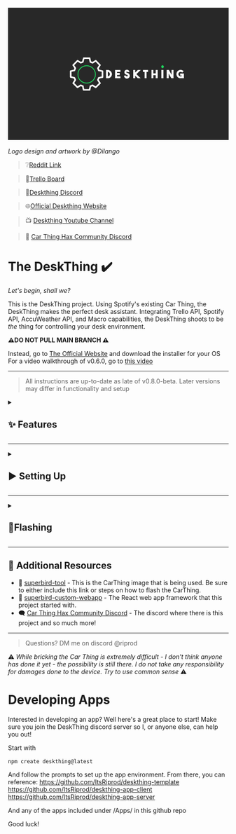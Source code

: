  ![Deskthing Banner](/readme_images/deskthing-banner.png)

*Logo design and artwork by @Dilango*

 > ❔[Reddit Link](https://reddit.com/r/DeskThing)

 > 📃[Trello Board](https://trello.com/b/6v0paxqV/deskthing)

 > 💬[Deskthing Discord](https://discord.gg/uNS3dhj46D)

 > 🌐[Official Deskthing Website](https://deskthing.app)

 > 📺 [Deskthing Youtube Channel](https://www.youtube.com/@DeskThing)
 
 > 💬 [Car Thing Hax Community Discord](https://discord.carth.ing/)

# The DeskThing ✔️

*Let's begin, shall we?*

This is the DeskThing project. Using Spotify's existing Car Thing, the DeskThing makes the perfect desk assistant. Integrating Trello API, Spotify API, AccuWeather API, and Macro capabilities, the DeskThing shoots to be *the* thing for controlling your desk environment. 

**⚠️DO NOT PULL MAIN BRANCH ⚠️**

Instead, go to [The Official Website](https://deskthing.app/) and download the installer for your OS
For a video walkthrough of v0.6.0, go to [this video](https://youtu.be/nC65O1nP-pk?si=dxUEF6wyzLI2Z72U)

---
> All instructions are up-to-date as late of v0.8.0-beta. Later versions may differ in functionality and setup
<details>
   <summary><h2>✨ Features</h2></summary>

The DeskThing is a simple CarThing Chromium-based website that can communicate with a Desktop APP on your computer. The CarThing can:

- ### All In One Package 📦
   - [X] Download apps directly from the Desktop App GUI
   - [X] Manage and update the Car Thing's display
   - [X] Probably more - just check it out already
- ### Configurable Controls ⚙️
   - [X] Make any button do any function!
   - [X] Control audio with the top buttons, front buttons, back buttons, really whatever you want!
   - [X] Modify them from the Desktop UI
   - [X] Add more directly from apps! (Basically, you can do anything)
- ### Spotify Integration 🎧
   - [X] Show currently listening (Album, Artist, Song name, album art)
   - [X] Control Spotify (Skip, pause, play, rewind, shuffle, repeat)
   - [X] Supports Podcasts too!
   - [X] Set Audio Output Source
   - Spotify app [installation instructions here](/DeskThing/server/apps/spotify#spotify-app-install)
- ### Desktop Now Playing (Only Windows) 🎧
   - [X] Show currently listening (Album, Artist, Song name, album art)
   - [X] Control the current media (Skip, pause, play, rewind, shuffle, repeat)
   - *no setup instructions yet. Drag-n-drop the .zip from /releases/apps/ into the GUI*
- ### Discord Integration 💬
   - [X] Show current call status (Participants, who's talking, their mute status)
   - [X] Control Discord (Mute/Unmute  Deafen/Undeafen Disconnect)
   - [ ] ~~Control Individual User Volume~~
   - [ ] ~~See message preview~~
   - Discord app [installation instructions here](/DeskThing/server/apps/discord#discord-app-install)
- ### Weather Integration 🌧️
   - [X] Show local weather
   - [X] Temperature
   - [X] AQI, UV Index, Wind Speed + Direction, Visibility
   - [X] 12 Hour forecast
   - Weather app [installation instructions here](/DeskThing/server/apps/weather#weather-app-install)
- ### ~~Audible Integration📗~~ *to be migrated*
   - [ ] ~~Currently Listening To~~ 
   - [ ] ~~Audio Controls (Skip, Rewind, Fast Forward)~~ 
   - [ ] ~~Audio Status (%through)~~
   - [X] Audiobook Library
   - [X] Audiobook stats (Progress, Length of book, time left, ASIN)
   - Audible app [installation instructions here](/DeskThing/server/apps/audible#audible-app-install)
- ### ~~Launchpad Integration 🎵~~ *to be migrated*
   - [X] Control different views on your launchpad!
   - [X] Show your system resource usage on your novation launchpad
   - [X] Add timers from your launchpad
   - [ ] ~~Show weather from launchpad~~
   - [ ] ~~Show time on launchpad~~
   - [ ] ~~Trigger macros from launchpad~~
   - [ ] Launchpad app [installation instructions here](/DeskThing/server/apps/launchpad#launchpad-app-install)
- ### ~~Trello Integration 📃~~ *to be migrated*
   - [X] See all organizations 
   - [X] See all boards 
   - [X] See all lists 
   - [X] See all cards 
   - [X] See all tags 
   - [X] Set different lists as your favorites 
   - Trello app [installation instructions here](/DeskThing/server/apps/trello#trello-app-install)
<details>
   <summary>
      <h3>Planned Apps</h3>
   </summary>

- Macropad / Streamdeck
- GUI Companion
- Dashboard/Settings for config changes
- General audio control
- Advanced Spotify Stats
- Home Assistant
- Pomodoro Timer
- Google Calendar
- More details in the [Trello Board](https://trello.com/b/6v0paxqV/deskthing)
</details>

> *This is under constant development, so features will come as soon as I can make them. Suggestions welcome!*
</details> 

---

<details>
   <summary>
      <h2>▶️ Setting Up</h2>
   </summary>

### Detailed Setup Instructions

1. **Flash Your CarThing:**
   - Follow the instructions in the [superbird-tool repository](https://github.com/Car-Thing-Hax-Community/superbird-tool) to flash your CarThing device with the necessary image.
> If you need help, refer to the [detailed instructions](#flashing) at the end of this page

2. **Get the installer**
*should be under [releases](https://github.com/ItsRiprod/DeskThing/releases)*

   - Run the 'deskthing-0.*.*-*-setup.*' installer on your computer

3. **Check for your device:**
   - Under the 'Devices' tab, ensure your device shows up. If it does not, join the Discord server and report the issue, this can be buggy on some machines.
> A few things to try if it isn't working is to 1: Use task manager to kill all instances of ADB 2: Run DeskThing as administrator 3: Unplug and plug in your Car thing 4: Install ADB and manually check with `adb devices`
   - If the device shows up, go to the 'Client Downloads' tab and click the latest version. It should show up at the top (Staged: Deskthing CLient)
   - Go back to the 'Devices' tab and click 'Push Staged Webapp' It should take a second, and then your Car Thing should restart.
4. **Load Apps**
   - Congrats! You're basically done. Now go to 'Apps' and then 'Webapps' and download any apps you want. Ensure you check dependencies before doing so as this could cause errors. 

> Any Issues? Contact me [through the Deskthing discord server](https://discord.gg/qWbSwzWJ4e) or via DMs to @riprod

</details>

---

<details>
   <summary>
      <h2>📸Flashing</h2>
   </summary>

Links:
- [image dumps](https://mega.nz/folder/NxNXQCaT#-n1zkoXsJuw-5rQ-ZYzRJw/folder/Ak9FVKxJ)
> Ensure you download one with ADB and RNDIS enabled (any one of the '-new' ones work) 8.4.4_adb_enabled-new.tar.xz is the current best option
- [superbird-tool](https://github.com/Car-Thing-Hax-Community/superbird-tool)

Alternative image dump [here](https://mega.nz/file/RptVUAZT#K__JkdCRWDgC3sVSA64YDBsskOTiZXy1_XBhuVNOmFA) if the first one doesnt work
Process:
- Go to superbird-tool and install it based off your operating system. Come back once you can run `python superbird_tool.py --find_device` and see your Car Thing
- Unplug the Car Thing
- Hold buttons 1 and 4 (the four large top buttons are mapped from left to right) and plug it in.
- Wait a few seconds. If the screen does not turn on, that means you are in boot mode. You can release the buttons
- Run `python superbird_tool.py --burn_mode` to enter burn mode
> Note: This step may say it fails to enter burn mode. This is okay, continue on as if it worked. There is information in the discord as to why this is.
- Download 8.4.4_adb_enabled-new.tar.xz files from image dumps (linked above) and in that same folder (unzip them)
- (Windows only) Download [zadig](https://zadig.akeo.ie/) and install the WinUSB driver for **GX-CHIP** (select it and click "Install Driver")
> Alternatively use **libusbK** if it does not work
- Run `python superbird_tool.py --restore_device /path/to/extracted/firmware/folder` (This may take a while)
- After the firmware is flashed, the Car Thing should be ready with ADB enabled. To check, run `adb shell ls -l /usr/share/qt-superbird-app/` and you should see webapp as one of the folders.
- Ensure that `adb devices` works and registers `whateveryouridis device` as one of the options
- Continue setup from [here](#detailed-setup-instructions)

</details>

---

## 📗 Additional Resources

- 🔧 [superbird-tool](https://github.com/Car-Thing-Hax-Community/superbird-tool) - This is the CarThing image that is being used. Be sure to either include this link or steps on how to flash the CarThing.
- 🐤 [superbird-custom-webapp](https://github.com/pajowu/superbird-custom-webapp/tree/main) - The React web app framework that this project started with.
- 🗨️ [Car Thing Hax Community Discord](https://discord.carth.ing/) - The discord where there is this project and so much more!


---


> Questions? DM me on discord @riprod

⚠️ *While bricking the Car Thing is extremely difficult - I don't think anyone has done it yet - the possibility is still there. I do not take any responsibility for damages done to the device. Try to use common sense* ⚠️


# Developing Apps
Interested in developing an app? Well here's a great place to start! Make sure you join the DeskThing discord server so I, or anyone else, can help you out!

Start with
```sh
npm create deskthing@latest
```
And follow the prompts to set up the app environment. From there, you can reference:
https://github.com/ItsRiprod/deskthing-template
https://github.com/ItsRiprod/deskthing-app-client
https://github.com/ItsRiprod/deskthing-app-server

And any of the apps included under /Apps/ in this github repo

Good luck!